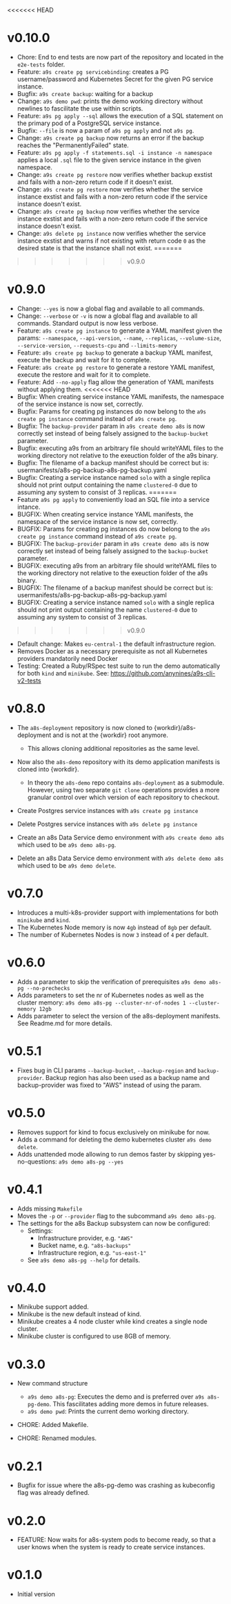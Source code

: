 <<<<<<< HEAD
# v0.10.0

* Chore: End to end tests are now part of the repository and located in the `e2e-tests` folder.
* Feature: `a9s create pg servicebinding`: creates a PG username/password and Kubernetes Secret for the given PG service instance.
* Bugfix: `a9s create backup`: waiting for a backup
* Change: `a9s demo pwd`: prints the demo working directory without newlines to fascilitate the use within scripts.
* Feature: `a9s pg apply --sql` allows the execution of a SQL statement on the primary pod of a PostgreSQL service instance.
* Bugfix: `--file` is now a param of `a9s pg apply` and not `a9s pg`.
* Change: `a9s create pg backup` now returns an error if the backup reaches the "PermanentlyFailed" state.
* Feature: `a9s pg apply -f statements.sql -i instance -n namespace` applies a local `.sql` file to the given service instance in the given namespace.
* Change: `a9s create pg restore` now verifies whether backup exstist and fails with a non-zero return code if it doesn't exist.
* Change: `a9s create pg restore` now verifies whether the service instance exstist and fails with a non-zero return code if the service instance doesn't exist.
* Change: `a9s create pg backup` now verifies whether the service instance exstist and fails with a non-zero return code if the service instance doesn't exist.
* Change: `a9s delete pg instance` now verifies whether the service instance exstist and warns if not existing with return code `0` as the desired state is that the instance shall not exist.
=======
>>>>>>> v0.9.0

# v0.9.0

* Change: `--yes` is now a global flag and available to all commands.
* Change: `--verbose` or `-v` is now a global flag and available to all commands. Standard output is now less verbose.
* Feature: `a9s create pg instance` to generate a YAML manifest given the params: `--namespace`, `--api-version`, `--name`, `--replicas`, `--volume-size`, `--service-version`, `--requests-cpu` and `--limits-memory`
* Feature: `a9s create pg backup` to generate a backup YAML manifest, execute the backup and wait for it to complete.
* Feature: `a9s create pg restore` to generate a restore YAML manifest, execute the restore and wait for it to complete.
* Feature: Add `--no-apply` flag allow the generation of YAML manifests without applying them.
<<<<<<< HEAD
* Bugfix: When creating service instance YAML manifests, the namespace of the service instance is now set, correctly.
* Bugfix: Params for creating pg instances do now belong to the `a9s create pg instance` command instead of `a9s create pg`.
* Bugfix: The `backup-provider` param in `a9s create demo a8s` is now correctly set instead of being falsely assigned to the `backup-bucket` parameter.
* Bugfix: executing a9s from an arbitrary file should writeYAML files to the working directory not relative to the exeuction folder of the a9s binary.
* Bugfix: The filename of a backup manifest should be correct but is: usermanifests/a8s-pg-backup-a8s-pg-backup.yaml
* Bugfix: Creating a service instance named `solo` with a single replica should not print output containing the name `clustered-0` due to assuming any system to consist of 3 replicas.
=======
* Feature `a9s pg apply` to conveniently load an SQL file into a service intance.
* BUGFIX: When creating service instance YAML manifests, the namespace of the service instance is now set, correctly.
* BUGFIX: Params for creating pg instances do now belong to the `a9s create pg instance` command instead of `a9s create pg`.
* BUGFIX: The `backup-provider` param in `a9s create demo a8s` is now correctly set instead of being falsely assigned to the `backup-bucket` parameter.
* BUGFIX: executing a9s from an arbitrary file should writeYAML files to the working directory not relative to the exeuction folder of the a9s binary.
* BUGFIX: The filename of a backup manifest should be correct but is: usermanifests/a8s-pg-backup-a8s-pg-backup.yaml
* BUGFIX: Creating a service instance named `solo` with a single replica should not print output containing the name `clustered-0` due to assuming any system to consist of 3 replicas.
>>>>>>> v0.9.0
* Default change: Makes `eu-central-1` the default infrastructure region.
* Removes Docker as a necessary prerequisite as not all Kubernetes providers mandatorily need Docker
* Testing: Created a Ruby/RSpec test suite to run the demo automatically for both `kind` and `minikube`. See: https://github.com/anynines/a9s-cli-v2-tests


# v0.8.0

* The `a8s-deployment` repository is now cloned to {workdir}/a8s-deployment and is not at the {workdir} root anymore.
    * This allows cloning additional repositories as the same level.
* Now also the `a8s-demo` repository with its demo application manifests is cloned into {workdir}.
    * In theory the `a8s-demo` repo contains `a8s-deployment` as a submodule. However, using two separate `git clone` operations provides a more granular control over which version of each repository to checkout.

* Create Postgres service instances with `a9s create pg instance`
* Delete Postgres service instances with `a9s delete pg instance`
* Create an a8s Data Service demo environment with `a9s create demo a8s` which used to be `a9s demo a8s-pg`.
* Delete an a8s Data Service demo environment with `a9s delete demo a8s` which used to be `a9s demo delete`.

# v0.7.0

* Introduces a multi-k8s-provider support with implementations for both `minikube` and `kind`.
* The Kubernetes Node memory is now `4gb` instead of `8gb` per default.
* The number of Kubernetes Nodes is now `3` instead of `4` per default.

# v0.6.0 

* Adds a parameter to skip the verification of prerequisites `a9s demo a8s-pg --no-prechecks`
* Adds parameters to set the nr of Kubernetes nodes as well as the cluster memory: `a9s demo a8s-pg --cluster-nr-of-nodes 1 --cluster-memory 12gb`
* Adds parameter to select the version of the a8s-deployment manifests. See Readme.md for more details.

# v0.5.1

* Fixes bug in CLI params `--backup-bucket`, `--backup-region` and `backup-provider`. Backup region has also been used as a backup name and backup-provider was fixed to "AWS" instead of using the param.

# v0.5.0

* Removes support for kind to focus exclusively on minikube for now.
* Adds a command for deleting the demo kubernetes cluster `a9s demo delete`.
* Adds unattended mode allowing to run demos faster by skipping yes-no-questions: `a9s demo a8s-pg --yes`

# v0.4.1
* Adds missing `Makefile`
* Moves the `-p` or `--provider` flag to the subcommand `a9s demo a8s-pg`.
* The settings for the a8s Backup subsystem can now be configured:
    * Settings:
        * Infrastructure provider, e.g. `"AWS"`
        * Bucket name, e.g. `"a8s-backups"`
        * Infrastructure region, e.g. `"us-east-1"`
    * See `a9s demo a8s-pg --help` for details.

# v0.4.0

* Minikube support added.
* Minikube is the new default instead of kind.
* Minikube creates a 4 node cluster while kind creates a single node cluster.
* Minikube cluster is configured to use 8GB of memory.

# v0.3.0

* New command structure

    * `a9s demo a8s-pg`: Executes the demo and is preferred over `a9s a8s-pg-demo`. This fascilitates adding more demos in future releases.
    * `a9s demo pwd`: Prints the current demo working directory.
* CHORE: Added Makefile.
* CHORE: Renamed modules.


# v0.2.1
* Bugfix for issue where the a8s-pg-demo was crashing as kubeconfig flag was already defined.

# v0.2.0

* FEATURE: Now waits for a8s-system pods to become ready, so that a user knows when the system is ready to create service instances.

# v0.1.0

* Initial version